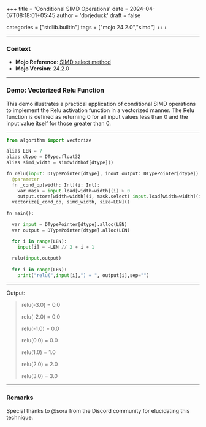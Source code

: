 +++
title = 'Conditional SIMD Operations'
date = 2024-04-07T08:18:01+05:45
author = 'dorjeduck'
draft = false

categories = ["stdlib.builtin"]
tags = ["mojo 24.2.0","simd"]
+++

---

### Context

- **Mojo Reference**: [SIMD select method](https://docs.modular.com/mojo/stdlib/builtin/simd#select)
- **Mojo Version**: 24.2.0

---

### Demo: Vectorized Relu Function

This demo illustrates a practical application of conditional SIMD operations to implement the Relu activation function in a vectorized manner. The Relu function is defined as returning 0 for all input values less than 0 and the input value itself for those greater than 0.

---
  
```python
from algorithm import vectorize

alias LEN = 7
alias dtype = DType.float32
alias simd_width = simdwidthof[dtype]()

fn relu(input: DTypePointer[dtype], inout output: DTypePointer[dtype]):
  @parameter
  fn _cond_op[width: Int](i: Int):
    var mask = input.load[width=width](i) > 0
    output.store[width=width](i, mask.select( input.load[width=width](i),0))
  vectorize[_cond_op, simd_width, size=LEN]()
  
fn main():

  var input = DTypePointer[dtype].alloc(LEN)
  var output = DTypePointer[dtype].alloc(LEN)

  for i in range(LEN):
    input[i] = -LEN // 2 + i + 1
    
  relu(input,output)
 
  for i in range(LEN):
    print("relu(",input[i],") = ", output[i],sep="")
```

---

Output:

> relu(-3.0) = 0.0
>
> relu(-2.0) = 0.0
>
> relu(-1.0) = 0.0
>
> relu(0.0) = 0.0
>
> relu(1.0) = 1.0
>
> relu(2.0) = 2.0
>
> relu(3.0) = 3.0

---

### Remarks

Special thanks to @sora from the Discord community for elucidating this technique.

